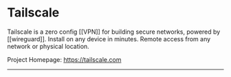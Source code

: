 # Tailscale
Tailscale is a zero config [[VPN]] for building secure networks, powered by [[wireguard]]. Install on any device in minutes. Remote access from any network or physical location.

Project Homepage: https://tailscale.com

---
